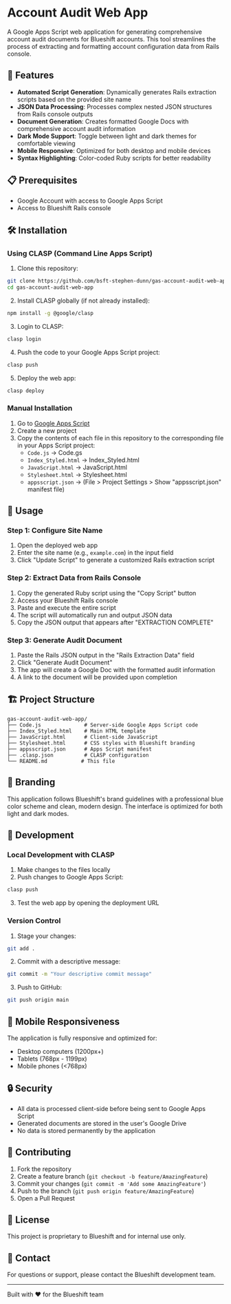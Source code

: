 # Account Audit Web App

A Google Apps Script web application for generating comprehensive account audit documents for Blueshift accounts. This tool streamlines the process of extracting and formatting account configuration data from Rails console.

## 🚀 Features

- **Automated Script Generation**: Dynamically generates Rails extraction scripts based on the provided site name
- **JSON Data Processing**: Processes complex nested JSON structures from Rails console outputs
- **Document Generation**: Creates formatted Google Docs with comprehensive account audit information
- **Dark Mode Support**: Toggle between light and dark themes for comfortable viewing
- **Mobile Responsive**: Optimized for both desktop and mobile devices
- **Syntax Highlighting**: Color-coded Ruby scripts for better readability

## 📋 Prerequisites

- Google Account with access to Google Apps Script
- Access to Blueshift Rails console

## 🛠️ Installation

### Using CLASP (Command Line Apps Script)

1. Clone this repository:
```bash
git clone https://github.com/bsft-stephen-dunn/gas-account-audit-web-app.git
cd gas-account-audit-web-app
```

2. Install CLASP globally (if not already installed):
```bash
npm install -g @google/clasp
```

3. Login to CLASP:
```bash
clasp login
```

4. Push the code to your Google Apps Script project:
```bash
clasp push
```

5. Deploy the web app:
```bash
clasp deploy
```

### Manual Installation

1. Go to [Google Apps Script](https://script.google.com)
2. Create a new project
3. Copy the contents of each file in this repository to the corresponding file in your Apps Script project:
   - `Code.js` → Code.gs
   - `Index_Styled.html` → Index_Styled.html
   - `JavaScript.html` → JavaScript.html
   - `Stylesheet.html` → Stylesheet.html
   - `appsscript.json` → (File > Project Settings > Show "appsscript.json" manifest file)

## 📖 Usage

### Step 1: Configure Site Name
1. Open the deployed web app
2. Enter the site name (e.g., `example.com`) in the input field
3. Click "Update Script" to generate a customized Rails extraction script

### Step 2: Extract Data from Rails Console
1. Copy the generated Ruby script using the "Copy Script" button
2. Access your Blueshift Rails console
3. Paste and execute the entire script
4. The script will automatically run and output JSON data
5. Copy the JSON output that appears after "EXTRACTION COMPLETE"

### Step 3: Generate Audit Document
1. Paste the Rails JSON output in the "Rails Extraction Data" field
2. Click "Generate Audit Document"
3. The app will create a Google Doc with the formatted audit information
4. A link to the document will be provided upon completion

## 🏗️ Project Structure

```
gas-account-audit-web-app/
├── Code.js              # Server-side Google Apps Script code
├── Index_Styled.html    # Main HTML template
├── JavaScript.html      # Client-side JavaScript
├── Stylesheet.html      # CSS styles with Blueshift branding
├── appsscript.json      # Apps Script manifest
├── .clasp.json          # CLASP configuration
└── README.md           # This file
```

## 🎨 Branding

This application follows Blueshift's brand guidelines with a professional blue color scheme and clean, modern design. The interface is optimized for both light and dark modes.

## 🔧 Development

### Local Development with CLASP

1. Make changes to the files locally
2. Push changes to Google Apps Script:
```bash
clasp push
```

3. Test the web app by opening the deployment URL

### Version Control

1. Stage your changes:
```bash
git add .
```

2. Commit with a descriptive message:
```bash
git commit -m "Your descriptive commit message"
```

3. Push to GitHub:
```bash
git push origin main
```

## 📱 Mobile Responsiveness

The application is fully responsive and optimized for:
- Desktop computers (1200px+)
- Tablets (768px - 1199px)
- Mobile phones (<768px)

## 🔒 Security

- All data is processed client-side before being sent to Google Apps Script
- Generated documents are stored in the user's Google Drive
- No data is stored permanently by the application

## 🤝 Contributing

1. Fork the repository
2. Create a feature branch (`git checkout -b feature/AmazingFeature`)
3. Commit your changes (`git commit -m 'Add some AmazingFeature'`)
4. Push to the branch (`git push origin feature/AmazingFeature`)
5. Open a Pull Request

## 📄 License

This project is proprietary to Blueshift and for internal use only.

## 👥 Contact

For questions or support, please contact the Blueshift development team.

---

Built with ❤️ for the Blueshift team